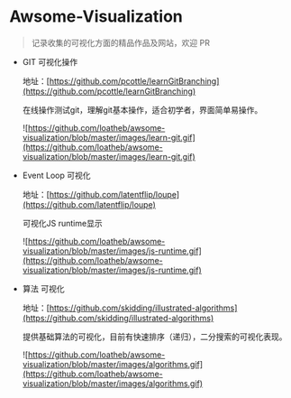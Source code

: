 # Awsome-Visualization
> 记录收集的可视化方面的精品作品及网站，欢迎 PR

* GIT 可视化操作

  地址：[https://github.com/pcottle/learnGitBranching](https://github.com/pcottle/learnGitBranching)

  在线操作测试git，理解git基本操作，适合初学者，界面简单易操作。

  ![https://github.com/loatheb/awsome-visualization/blob/master/images/learn-git.gif](https://github.com/loatheb/awsome-visualization/blob/master/images/learn-git.gif)

* Event Loop 可视化

  地址：[https://github.com/latentflip/loupe](https://github.com/latentflip/loupe)

  可视化JS runtime显示

  ![https://github.com/loatheb/awsome-visualization/blob/master/images/js-runtime.gif](https://github.com/loatheb/awsome-visualization/blob/master/images/js-runtime.gif)

* 算法 可视化

  地址：[https://github.com/skidding/illustrated-algorithms](https://github.com/skidding/illustrated-algorithms)

  提供基础算法的可视化，目前有快速排序（递归），二分搜索的可视化表现。

  ![https://github.com/loatheb/awsome-visualization/blob/master/images/algorithms.gif](https://github.com/loatheb/awsome-visualization/blob/master/images/algorithms.gif)
